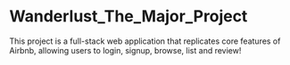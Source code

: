 # Wanderlust_The_Major_Project
This project is a full-stack web application that replicates core features of Airbnb, allowing users to login, signup, browse, list and review!